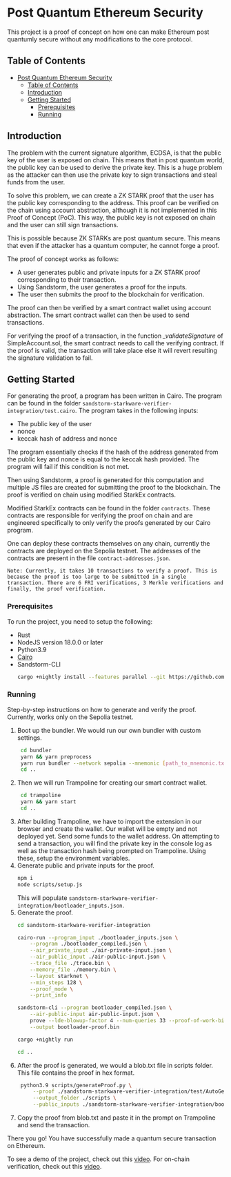 # Post Quantum Ethereum Security

This project is a proof of concept on how one can make Ethereum post quantumly secure without any modifications to the core protocol.  

## Table of Contents

- [Post Quantum Ethereum Security](#post-quantum-ethereum-security)
  - [Table of Contents](#table-of-contents)
  - [Introduction](#introduction)
  - [Getting Started](#getting-started)
    - [Prerequisites](#prerequisites)
    - [Running](#running)

## Introduction

The problem with the current signature algorithm, ECDSA, is that the public key of the user is exposed on chain. This means that in post quantum world, the public key can be used to derive the private key. This is a huge problem as the attacker can then use the private key to sign transactions and steal funds from the user.

To solve this problem, we can create a ZK STARK proof that the user has the public key corresponding to the address. This proof can be verified on the chain using account abstraction, although it is not implemented in this Proof of Concept (PoC). This way, the public key is not exposed on chain and the user can still sign transactions.

This is possible because ZK STARKs are post quantum secure. This means that even if the attacker has a quantum computer, he cannot forge a proof.

The proof of concept works as follows:
- A user generates public and private inputs for a ZK STARK proof corresponding to their transaction.
- Using Sandstorm, the user generates a proof for the inputs.
- The user then submits the proof to the blockchain for verification.

The proof can then be verified by a smart contract wallet using account abstraction. The smart contract wallet can then be used to send transactions.

For verifying the proof of a transaction, in the function *_validateSignature* of SimpleAccount.sol, the smart contract needs to call the verifying contract. If the proof is valid, the transaction will take place else it will revert resulting the signature validation to fail.


## Getting Started

For generating the proof, a program has been written in Cairo. The program can be found in the folder `sandstorm-starkware-verifier-integration/test.cairo`. The program takes in the following inputs:
- The public key of the user
- nonce
- keccak hash of address and nonce

The program essentially checks if the hash of the address generated from the public key and nonce is equal to the keccak hash provided. The program will fail if this condition is not met. 

Then using Sandstorm, a proof is generated for this computation and multiple JS files are created for submitting the proof to the blockchain. The proof is verified on chain using modified StarkEx contracts.

Modified StarkEx contracts can be found in the folder `contracts`. These contracts are responsible for verifying the proof on chain and are engineered specifically to only verify the proofs generated by our Cairo program.

One can deploy these contracts themselves on any chain, currently the contracts are deployed on the Sepolia testnet. The addresses of the contracts are present in the file `contract-addresses.json`.

`Note: Currently, it takes 10 transactions to verify a proof. This is because the proof is too large to be submitted in a single transaction. There are 6 FRI verifications, 3 Merkle verifications and finally, the proof verification.`

### Prerequisites

To run the project, you need to setup the following:
- Rust
- NodeJS version 18.0.0 or later
- Python3.9
- [Cairo](https://docs.cairo-lang.org/quickstart.html)
- Sandstorm-CLI
  ```sh
  cargo +nightly install --features parallel --git https://github.com/andrewmilson/sandstorm sandstorm-cli
  ```
### Running

Step-by-step instructions on how to generate and verify the proof. Currently, works only on the Sepolia testnet.

1. Boot up the bundler. We would run our own bundler with custom settings.
   ```sh
    cd bundler
    yarn && yarn preprocess
    yarn run bundler --network sepolia --mnemonic [path_to_mnemonic.txt] --unsafe
    cd ..
   ```
2. Then we will run Trampoline for creating our smart contract wallet.
   ```sh
    cd trampoline
    yarn && yarn start
    cd ..
   ```
3. After building Trampoline, we have to import the extension in our browser and create the wallet. Our wallet will be empty and not deployed yet. Send some funds to the wallet address. On attempting to send a transaction, you will find the private key in the console log as well as the transaction hash being prompted on Trampoline. Using these, setup the environment variables.
4. Generate public and private inputs for the proof. 
    ```sh
    npm i
    node scripts/setup.js
    ```
    This will populate `sandstorm-starkware-verifier-integration/bootloader_inputs.json`.
5. Generate the proof.
    ```sh
    cd sandstorm-starkware-verifier-integration

    cairo-run --program_input ./bootloader_inputs.json \
        --program ./bootloader_compiled.json \
        --air_private_input ./air-private-input.json \
        --air_public_input ./air-public-input.json \
        --trace_file ./trace.bin \
        --memory_file ./memory.bin \
        --layout starknet \
        --min_steps 128 \
        --proof_mode \
        --print_info

    sandstorm-cli --program bootloader_compiled.json \
        --air-public-input air-public-input.json \
        prove --lde-blowup-factor 4 --num-queries 33 --proof-of-work-bits 30 --air-private-input air-private-input.json \
        --output bootloader-proof.bin

    cargo +nightly run

    cd ..
    ```
6. After the proof is generated, we would a blob.txt file in scripts folder. This file contains the proof in hex format.
   ```sh
    python3.9 scripts/generateProof.py \
        --proof ./sandstorm-starkware-verifier-integration/test/AutoGenProofData.sol \
        --output_folder ./scripts \
        --public_inputs ./sandstorm-starkware-verifier-integration/bootloader_inputs.json
   ```
7. Copy the proof from blob.txt and paste it in the prompt on Trampoline and send the transaction.


There you go! You have successfully made a quantum secure transaction on Ethereum.


To see a demo of the project, check out this [video](https://drive.google.com/file/d/1xFWF8sJjeHwp_zLHD97IQA3DjwYVosSu/view?usp=sharing).
For on-chain verification, check out this [video](https://drive.google.com/file/d/1pzCRlZFrfC4wWtRjAEcGmLhl6ieIb9rG/view?usp=sharing).